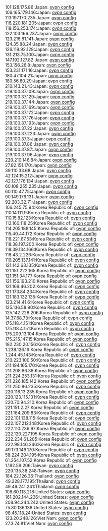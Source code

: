 101.128.175.86:Japan: [ovpn config](vpn/101_128_175_86.ovpn)  
106.165.179.146:Japan: [ovpn config](vpn/106_165_179_146.ovpn)  
113.197.170.235:Japan: [ovpn config](vpn/113_197_170_235.ovpn)  
116.220.181.205:Japan: [ovpn config](vpn/116_220_181_205.ovpn)  
118.156.253.174:Japan: [ovpn config](vpn/118_156_253_174.ovpn)  
122.103.166.237:Japan: [ovpn config](vpn/122_103_166_237.ovpn)  
123.216.81.141:Japan: [ovpn config](vpn/123_216_81_141.ovpn)  
124.35.88.24:Japan: [ovpn config](vpn/124_35_88_24.ovpn)  
126.119.92.128:Japan: [ovpn config](vpn/126_119_92_128.ovpn)  
131.213.75.100:Japan: [ovpn config](vpn/131_213_75_100.ovpn)  
147.192.127.82:Japan: [ovpn config](vpn/147_192_127_82.ovpn)  
153.156.26.8:Japan: [ovpn config](vpn/153_156_26_8.ovpn)  
153.231.171.16:Japan: [ovpn config](vpn/153_231_171_16.ovpn)  
180.47.104.21:Japan: [ovpn config](vpn/180_47_104_21.ovpn)  
180.56.80.29:Japan: [ovpn config](vpn/180_56_80_29.ovpn)  
210.143.21.43:Japan: [ovpn config](vpn/210_143_21_43.ovpn)  
219.100.37.109:Japan: [ovpn config](vpn/219_100_37_109.ovpn)  
219.100.37.129:Japan: [ovpn config](vpn/219_100_37_129.ovpn)  
219.100.37.144:Japan: [ovpn config](vpn/219_100_37_144.ovpn)  
219.100.37.169:Japan: [ovpn config](vpn/219_100_37_169.ovpn)  
219.100.37.172:Japan: [ovpn config](vpn/219_100_37_172.ovpn)  
219.100.37.176:Japan: [ovpn config](vpn/219_100_37_176.ovpn)  
219.100.37.193:Japan: [ovpn config](vpn/219_100_37_193.ovpn)  
219.100.37.22:Japan: [ovpn config](vpn/219_100_37_22.ovpn)  
219.100.37.223:Japan: [ovpn config](vpn/219_100_37_223.ovpn)  
219.100.37.3:Japan: [ovpn config](vpn/219_100_37_3.ovpn)  
219.100.37.86:Japan: [ovpn config](vpn/219_100_37_86.ovpn)  
219.100.37.87:Japan: [ovpn config](vpn/219_100_37_87.ovpn)  
219.100.37.96:Japan: [ovpn config](vpn/219_100_37_96.ovpn)  
220.210.146.84:Japan: [ovpn config](vpn/220_210_146_84.ovpn)  
27.82.151.170:Japan: [ovpn config](vpn/27_82_151_170.ovpn)  
39.110.33.68:Japan: [ovpn config](vpn/39_110_33_68.ovpn)  
42.124.15.212:Japan: [ovpn config](vpn/42_124_15_212.ovpn)  
42.127.176.134:Japan: [ovpn config](vpn/42_127_176_134.ovpn)  
60.108.255.235:Japan: [ovpn config](vpn/60_108_255_235.ovpn)  
60.110.47.75:Japan: [ovpn config](vpn/60_110_47_75.ovpn)  
90.149.176.131:Japan: [ovpn config](vpn/90_149_176_131.ovpn)  
92.203.32.71:Japan: [ovpn config](vpn/92_203_32_71.ovpn)  
106.245.75.94:Korea Republic of: [ovpn config](vpn/106_245_75_94.ovpn)  
110.14.111.9:Korea Republic of: [ovpn config](vpn/110_14_111_9.ovpn)  
110.15.82.123:Korea Republic of: [ovpn config](vpn/110_15_82_123.ovpn)  
112.160.118.25:Korea Republic of: [ovpn config](vpn/112_160_118_25.ovpn)  
114.205.188.145:Korea Republic of: [ovpn config](vpn/114_205_188_145.ovpn)  
115.40.44.172:Korea Republic of: [ovpn config](vpn/115_40_44_172.ovpn)  
118.221.67.53:Korea Republic of: [ovpn config](vpn/118_221_67_53.ovpn)  
118.38.197.200:Korea Republic of: [ovpn config](vpn/118_38_197_200.ovpn)  
118.39.134.166:Korea Republic of: [ovpn config](vpn/118_39_134_166.ovpn)  
118.43.2.226:Korea Republic of: [ovpn config](vpn/118_43_2_226.ovpn)  
119.205.137.141:Korea Republic of: [ovpn config](vpn/119_205_137_141.ovpn)  
121.142.63.135:Korea Republic of: [ovpn config](vpn/121_142_63_135.ovpn)  
121.151.222.165:Korea Republic of: [ovpn config](vpn/121_151_222_165.ovpn)  
121.151.34.177:Korea Republic of: [ovpn config](vpn/121_151_34_177.ovpn)  
121.156.193.210:Korea Republic of: [ovpn config](vpn/121_156_193_210.ovpn)  
121.169.46.202:Korea Republic of: [ovpn config](vpn/121_169_46_202.ovpn)  
121.173.84.234:Korea Republic of: [ovpn config](vpn/121_173_84_234.ovpn)  
121.183.132.135:Korea Republic of: [ovpn config](vpn/121_183_132_135.ovpn)  
123.214.41.6:Korea Republic of: [ovpn config](vpn/123_214_41_6.ovpn)  
125.136.58.90:Korea Republic of: [ovpn config](vpn/125_136_58_90.ovpn)  
125.142.228.206:Korea Republic of: [ovpn config](vpn/125_142_228_206.ovpn)  
14.37.68.73:Korea Republic of: [ovpn config](vpn/14_37_68_73.ovpn)  
175.118.4.151:Korea Republic of: [ovpn config](vpn/175_118_4_151.ovpn)  
175.118.4.151:Korea Republic of: [ovpn config](vpn/175_118_4_151.ovpn)  
175.209.13.104:Korea Republic of: [ovpn config](vpn/175_209_13_104.ovpn)  
175.215.147.15:Korea Republic of: [ovpn config](vpn/175_215_147_15.ovpn)  
182.230.20.156:Korea Republic of: [ovpn config](vpn/182_230_20_156.ovpn)  
1.238.126.16:Korea Republic of: [ovpn config](vpn/1_238_126_16.ovpn)  
1.244.45.143:Korea Republic of: [ovpn config](vpn/1_244_45_143.ovpn)  
210.223.100.50:Korea Republic of: [ovpn config](vpn/210_223_100_50.ovpn)  
211.194.165.170:Korea Republic of: [ovpn config](vpn/211_194_165_170.ovpn)  
211.208.86.38:Korea Republic of: [ovpn config](vpn/211_208_86_38.ovpn)  
211.224.253.131:Korea Republic of: [ovpn config](vpn/211_224_253_131.ovpn)  
211.226.185.142:Korea Republic of: [ovpn config](vpn/211_226_185_142.ovpn)  
211.250.86.235:Korea Republic of: [ovpn config](vpn/211_250_86_235.ovpn)  
220.118.13.235:Korea Republic of: [ovpn config](vpn/220_118_13_235.ovpn)  
220.123.115.131:Korea Republic of: [ovpn config](vpn/220_123_115_131.ovpn)  
220.70.94.210:Korea Republic of: [ovpn config](vpn/220_70_94_210.ovpn)  
221.151.2.27:Korea Republic of: [ovpn config](vpn/221_151_2_27.ovpn)  
221.164.209.83:Korea Republic of: [ovpn config](vpn/221_164_209_83.ovpn)  
222.101.138.115:Korea Republic of: [ovpn config](vpn/222_101_138_115.ovpn)  
222.107.212.148:Korea Republic of: [ovpn config](vpn/222_107_212_148.ovpn)  
222.110.236.97:Korea Republic of: [ovpn config](vpn/222_110_236_97.ovpn)  
222.120.227.195:Korea Republic of: [ovpn config](vpn/222_120_227_195.ovpn)  
222.234.61.205:Korea Republic of: [ovpn config](vpn/222_234_61_205.ovpn)  
222.98.146.246:Korea Republic of: [ovpn config](vpn/222_98_146_246.ovpn)  
49.173.149.170:Korea Republic of: [ovpn config](vpn/49_173_149_170.ovpn)  
58.224.204.195:Korea Republic of: [ovpn config](vpn/58_224_204_195.ovpn)  
61.254.107.52:Korea Republic of: [ovpn config](vpn/61_254_107_52.ovpn)  
1.162.59.206:Taiwan: [ovpn config](vpn/1_162_59_206.ovpn)  
220.135.38.248:Taiwan: [ovpn config](vpn/220_135_38_248.ovpn)  
184.22.126.36:Thailand: [ovpn config](vpn/184_22_126_36.ovpn)  
49.228.177.195:Thailand: [ovpn config](vpn/49_228_177_195.ovpn)  
49.49.241.241:Thailand: [ovpn config](vpn/49_49_241_241.ovpn)  
108.60.113.218:United States: [ovpn config](vpn/108_60_113_218.ovpn)  
161.202.144.236:United States: [ovpn config](vpn/161_202_144_236.ovpn)  
208.94.244.242:United States: [ovpn config](vpn/208_94_244_242.ovpn)  
75.80.136.136:United States: [ovpn config](vpn/75_80_136_136.ovpn)  
98.45.118.24:United States: [ovpn config](vpn/98_45_118_24.ovpn)  
123.20.248.126:Viet Nam: [ovpn config](vpn/123_20_248_126.ovpn)  
27.3.74.81:Viet Nam: [ovpn config](vpn/27_3_74_81.ovpn)  
